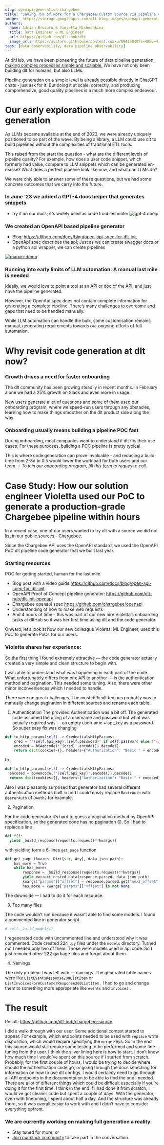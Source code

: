 ```yaml
---
slug: openapi-generation-chargebee
title: "Saving 75% of work for a Chargebee Custom Source via pipeline code generation with dlt"
image:  https://storage.googleapis.com/dlt-blog-images/openapi-generation.png
authors:
  name: Adrian Brudaru & Violetta Mishechkina
  title: Data Engineer & ML Engineer
  url: https://github.com/dlt-hub/dlt
  image_url: https://avatars.githubusercontent.com/u/89419010?s=48&v=4
tags: [data observability, data pipeline observability]
---
```


At dltHub, we have been pioneering the future of data pipeline generation, [making complex processes simple and scalable.](https://dlthub.com/product/#multiply-don't-add-to-our-productivity) We have not only been building dlt for humans, but also LLMs.

Pipeline generation on a simple level is already possible directly in ChatGPT chats - just ask for it. But doing it at scale, correctly, and producing comprehensive, good quality pipelines is a much more complex endeavour.

# Our early exploration with code generation

As LLMs became available at the end of 2023, we were already uniquely positioned to be part of the wave. By being a library, a LLM could use dlt to build pipelines without the complexities of traditional ETL tools.

This raised from the start the question - what are the different levels of pipeline quality? For example, how does a user code snippet, which formerly had value, compare to LLM snippets which can be generated en-masse? What does a perfect pipeline look like now, and what can LLMs do?

We were only able to answer some of these questions, but we had some concrete outcomes that we carry into the future.

### In June ‘23 we added a GPT-4 docs helper that generates snippets

- try it on our docs; it's widely used as code troubleshooter
![gpt-4 dhelp](https://storage.googleapis.com/dlt-blog-images/dhelp.png)

### We created an OpenAPI based pipeline generator

- Blog: https://dlthub.com/docs/blog/open-api-spec-for-dlt-init
- OpenApi spec describes the api; Just as we can create swagger docs or a python api wrapper, we can create pipelines


[![marcin-demo](https://storage.googleapis.com/dlt-blog-images/openapi_loom_old.png)](https://www.loom.com/share/2806b873ba1c4e0ea382eb3b4fbaf808?sid=501add8b-90a0-4734-9620-c6184d840995)



### Running into early limits of LLM automation: A manual last mile is needed

Ideally, we would love to point a tool at an API or doc of the API, and just have the pipeline generated.

However, the OpenApi spec does not contain complete information for generating a complete pipeline. There’s many challenges to overcome and gaps that need to be handled manually.

While LLM automation can handle the bulk, some customisation remains manual, generating requirements towards our ongoing efforts of full automation.

# Why revisit code generation at dlt now?

### Growth drives a need for faster onboarding

The dlt community has been growing steadily in recent months. In February alone we had a 25% growth on Slack and even more in usage.

New users generate a lot of questions and some of them used our onboarding program, where we speed-run users through any obstacles, learning how to make things smoother on the dlt product side along the way.

### Onboarding usually means building a pipeline POC fast

During onboarding, most companies want to understand if dlt fits their use cases. For these purposes, building a POC pipeline is pretty typical.

This is where code generation can prove invaluable - and reducing a build time from 2-3d to 0.5 would lower the workload for both users and our team.
💡 *To join our onboarding program, fill this [form](https://forms.gle/oMgiTqhnrFrYrfyD7) to request a call.*


# **Case Study: How our solution engineer Violetta used our PoC to generate a production-grade  Chargebee pipeline within hours**

In a recent case, one of our users wanted to try dlt with a source we did not list in our [public sources](https://dlthub.com/docs/dlt-ecosystem/verified-sources/) - Chargebee.

Since the Chargebee API uses the OpenAPI standard, we used the OpenAPI PoC dlt pipeline code generator that we built last year.

### Starting resources

POC for getting started, human for the last mile.

- Blog post with a video guide https://dlthub.com/docs/blog/open-api-spec-for-dlt-init
- OpenAPI Proof of Concept pipeline generator: https://github.com/dlt-hub/dlt-init-openapi
- Chargebee openapi spec https://github.com/chargebee/openapi
- Understanding of how to make web requests
- And 4 hours of time - this was part of our new hire Violetta’s onboarding tasks at dltHub so it was her first time using dlt and the code generator.

Onward, let’s look at how our new colleague Violetta, ML Engineer, used this PoC to generate PoCs for our users.

### Violetta shares her experience:

So the first thing I found extremely attractive — the code generator actually created a very simple and clean structure to begin with.

I was able to understand what was happening in each part of the code. What unfortunately differs from one API to another — is the authentication method and pagination. This needed some tuning. Also, there were other minor inconveniences which I needed to handle.

There were no great challenges. The most ~~difficult~~ tedious probably was to manually change pagination in different sources and rename each table.

1) Authentication
The provided Authentication was a bit off. The generated code assumed the using of a username and password but what was actually required was — an empty username + api_key as a password. So super easy fix was changing

```py
def to_http_params(self) -> CredentialsHttpParams:
	cred = f"{self.api_key}:{self.password}" if self.password else f"{self.username}"
	encoded = b64encode(f"{cred}".encode()).decode()
	return dict(cookies={}, headers={"Authorization": "Basic " + encoded}, params={})
```

to

```py
def to_http_params(self) -> CredentialsHttpParams:
  encoded = b64encode(f"{self.api_key}".encode()).decode()
  return dict(cookies={}, headers={"Authorization": "Basic " + encoded}, params={})
```

Also I was pleasantly surprised that generator had several different authentication methods built in and I could easily replace `BasicAuth` with `BearerAuth` of `OAuth2` for example.

2) Pagination

For the code generator it’s hard to guess a pagination method by OpenAPI specification, so the generated code has no pagination 😞. So I had to replace a line

```py
def f():
  yield _build_response(requests.request(**kwargs))
```

  with yielding form a 6-lines `get_page` function

```py
def get_pages(kwargs: Dict[str, Any], data_json_path):
    has_more = True
    while has_more:
        response = _build_response(requests.request(**kwargs))
        yield extract_nested_data(response.parsed, data_json_path)
        kwargs["params"]["offset"] = response.parsed.get("next_offset", None)
        has_more = kwargs["params"]["offset"] is not None
```

The downside — I had to do it for each resource.

3) Too many files

The code wouldn’t run because it wasn’t able to find some models. I found a commented line in generator script

```py
# self._build_models()
```

I regenerated code with uncommented line and understood why it was commented. Code created 224 `.py` files under the `models` directory. Turned out I needed only two of them. Those were models used in api code. So I just removed other 222 garbage files and forgot about them.

4) Namings

The only problem I was left with — namings. The generated table names were like
`ListEventsResponse200ListItem` or `ListInvoicesForACustomerResponse200ListItem` . I had to go and change them to something more appropriate like `events` and `invoices` .

# The result

Result: https://github.com/dlt-hub/chargebee-source

I did a walk-through with our user. Some additional context started to appear. For example, which endpoints needed to be used with `replace` write disposition, which would require specifying the `merge` keys. So in the end this source would still require some testing to be performed and some fine-tuning from the user.
I think the silver lining here is how to start. I don’t know how much time I would’ve spent on this source if I started from scratch. Probably, for the first couple of hours, I would be trying to decide where should the authentication code go, or going through the docs searching for information on how to use dlt configs. I would certainly need to go through all API endpoints in the documentation to be able to find the one I needed. There are a lot of different things which could be difficult especially if you’re doing it for the first time.
I think in the end if I had done it from scratch, I would’ve got cleaner code but spent a couple of days. With the generator, even with finetuning, I spent about half a day. And the structure was already there, so it was overall easier to work with and I didn’t have to consider everything upfront.

### We are currently working on making full generation a reality.

* Stay tuned for more, or
* [Join our slack community](https://dlthub.com/community) to take part in the conversation.